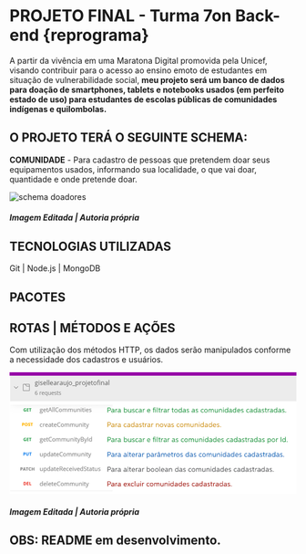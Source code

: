# **PROJETO FINAL** - Turma 7on Back-end {reprograma}

A partir da vivência em uma Maratona Digital promovida pela Unicef, visando contribuir para o acesso ao ensino emoto de estudantes em situação de vulnerabilidade social, **meu projeto será um banco de dados para doação de smartphones, tablets e notebooks usados (em perfeito estado de uso) para estudantes de escolas públicas de comunidades indígenas e quilombolas.**

## **O PROJETO TERÁ O SEGUINTE SCHEMA:**

**COMUNIDADE** - Para cadastro de pessoas que pretendem doar seus equipamentos usados, informando sua localidade, o que vai doar, quantidade e onde pretende doar.

![schema doadores](./images/schema-comunidade.png)
##### Imagem Editada | Autoria própria


## **TECNOLOGIAS UTILIZADAS**

Git   |   Node.js   |   MongoDB


## **PACOTES**

## **ROTAS** | MÉTODOS E AÇÕES

Com utilização dos métodos HTTP, os dados serão manipulados conforme a necessidade dos cadastros e usuários.

![rotas com métodos e ações](./images/rotas_metodos-acoes.png)
##### Imagem Editada | Autoria própria


## OBS: README em desenvolvimento.
